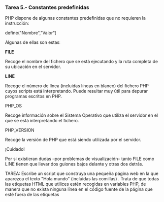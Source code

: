 ### Tarea 5.- Constantes predefinidas

PHP dispone de algunas constantes predefinidas que no requieren la instrucción:

define("Nombre","Valor")

Algunas de ellas son estas:

__FILE__

Recoge el nombre del fichero que se está ejecutando y la ruta completa de su ubicación en el servidor.

__LINE__

Recoge el número de línea (incluidas líneas en blanco) del fichero PHP cuyos scripts está interpretando. Puede resultar muy útil para depurar programas escritos en PHP.

PHP_OS

Recoge información sobre el Sistema Operativo que utiliza el servidor en el que se está interpretando el fichero.

PHP_VERSION

Recoge la versión de PHP que está siendo utilizada por el servidor.

¡Cuidado!

Por si existieran dudas –por problemas de visualización– tanto FILE como LINE tienen que llevar dos guiones bajos delante y otras dos detrás.

TAREA: Escribe un script que construya una  pequeña página web en la que aparezca el texto "Hola mundo" (incluidas las comillas) . Trata de que todas las etiquetas HTML que utilices estén recogidas en variables PHP, de manera que no exista ninguna línea en el código fuente de la página que esté fuera de las etiquetas <?php ... ?>
